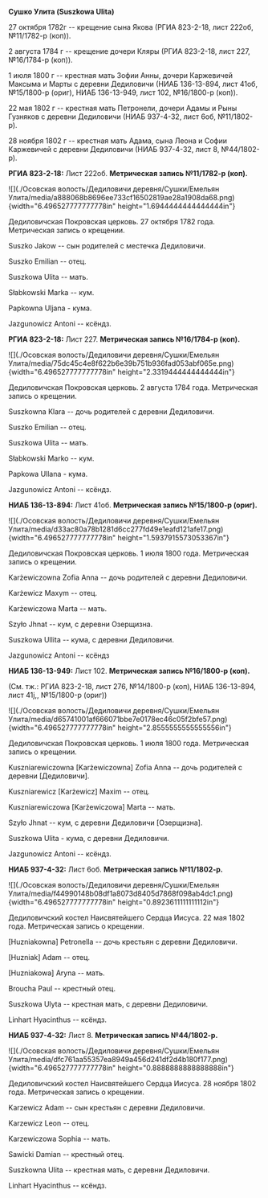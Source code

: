 **Сушко Улита (Suszkowa Ulita)**

27 октября 1782г -- крещение сына Якова (РГИА 823-2-18, лист 222об,
№11/1782-р (коп)).

2 августа 1784 г -- крещение дочери Кляры (РГИА 823-2-18, лист 227,
№16/1784-р (коп)).

1 июля 1800 г -- крестная мать Зофии Анны, дочери Каржевичей Максыма и
Марты с деревни Дедиловичи (НИАБ 136-13-894, лист 41об, №15/1800-р
(ориг), НИАБ 136-13-949, лист 102, №16/1800-р (коп)).

22 мая 1802 г -- крестная мать Петронели, дочери Адамы и Рыны Гузняков с
деревни Дедиловичи (НИАБ 937-4-32, лист 6об, №11/1802-р).

28 ноября 1802 г -- крестная мать Адама, сына Леона и Софии Каржевичей с
деревни Дедиловичи (НИАБ 937-4-32, лист 8, №44/1802-р).

**РГИА 823-2-18:** Лист 222об. **Метрическая запись №11/1782-р (коп).**

![](./Осовская волость/Дедиловичи деревня/Сушки/Емельян Улита/media/a888068b8696ee733cf16502819ae28a1908da68.png){width="6.496527777777778in"
height="1.6944444444444444in"}

Дедиловичская Покровская церковь. 27 октября 1782 года. Метрическая
запись о крещении.

Suszko Jakow -- сын родителей с местечка Дедиловичи.

Suszko Emilian -- отец.

Suszkowa Ulita -- мать.

Słabkowski Marka -- кум.

Papkowna Uljana - кума.

Jazgunowicz Antoni -- ксёндз.

**РГИА 823-2-18:** Лист 227. **Метрическая запись №16/1784-р (коп).**

![](./Осовская волость/Дедиловичи деревня/Сушки/Емельян Улита/media/75dc45c4e8f622b6e39b751b936fad053abf065e.png){width="6.496527777777778in"
height="2.3319444444444444in"}

Дедиловичская Покровская церковь. 2 августа 1784 года. Метрическая
запись о крещении.

Suszkowna Klara -- дочь родителей с деревни Дедиловичи.

Suszko Emilian -- отец.

Suszkowa Ulita -- мать.

Słabkowski Marko -- кум.

Papkowa Ullana - кума.

Jazgunowicz Antoni -- ксёндз.

**НИАБ 136-13-894:** Лист 41об. **Метрическая запись №15/1800-р
(ориг).**

![](./Осовская волость/Дедиловичи деревня/Сушки/Емельян Улита/media/d33ac80a78b1281d6cc277fd49e1eafd121afe17.png){width="6.496527777777778in"
height="1.5937915573053367in"}

Дедиловичская Покровская церковь. 1 июля 1800 года. Метрическая запись о
крещении.

Karżewiczowna Zofia Anna -- дочь родителей с деревни Дедиловичи.

Karżewicz Maxym -- отец.

Karżewiczowa Marta -- мать.

Szyło Jhnat -- кум, с деревни Озерщизна.

Suszkowa Ullita -- кума, с деревни Дедиловичи.

Jazgunowicz Antoni -- ксёндз

**НИАБ 136-13-949:** Лист 102. **Метрическая запись №16/1800-р (коп).**

(См. тж.: РГИА 823-2-18, лист 276, №14/1800-р (коп), НИАБ 136-13-894,
лист 41j,, №15/1800-р (ориг))

![](./Осовская волость/Дедиловичи деревня/Сушки/Емельян Улита/media/d65741001af666071bbe7e0178ec46c05f2bfe57.png){width="6.496527777777778in"
height="2.8555555555555556in"}

Дедиловичская Покровская церковь. 1 июля 1800 года. Метрическая запись о
крещении.

Kuszniarewiczowna \[Karżewiczowna\] Zofia Anna -- дочь родителей с
деревни \[Дедиловичи\].

Kuszniarewicz \[Karżewicz\] Maxim -- отец.

Kuszniarewiczowa \[Karżewiczowa\] Marta -- мать.

Szyło Jhnat -- кум, с деревни Дедиловичи \[Озерщизна\].

Suszkowa Ulita - кума, с деревни Дедиловичи.

Jazgunowicz Antoni -- ксёндз.

**НИАБ 937-4-32:** Лист 6об. **Метрическая запись №11/1802-р.**

![](./Осовская волость/Дедиловичи деревня/Сушки/Емельян Улита/media/f44990148b08df1a8073d8405d7868f098ab4dc1.png){width="6.496527777777778in"
height="0.8923611111111112in"}

Дедиловичский костел Наисвятейшего Сердца Иисуса. 22 мая 1802 года.
Метрическая запись о крещении.

\[Huzniakowna\] Petronella -- дочь крестьян с деревни Дедиловичи.

\[Huzniak\] Adam -- отец.

\[Huzniakowa\] Aryna -- мать.

Broucha Paul -- крестный отец.

Suszkowa Ulyta -- крестная мать, с деревни Дедиловичи.

Linhart Hyacinthus -- ксёндз.

**НИАБ 937-4-32:** Лист 8. **Метрическая запись №44/1802-р.**

![](./Осовская волость/Дедиловичи деревня/Сушки/Емельян Улита/media/dfc761aa55357ea8949a456d241df2d4b180f177.png){width="6.496527777777778in"
height="0.8888888888888888in"}

Дедиловичский костел Наисвятейшего Сердца Иисуса. 28 ноября 1802 года.
Метрическая запись о крещении.

Karzewicz Adam -- сын крестьян с деревни Дедиловичи.

Karzewicz Leon -- отец.

Karzewiczowa Sophia -- мать.

Sawicki Damian -- крестный отец.

Suszkowna Ulita -- крестная мать, с деревни Дедиловичи.

Linhart Hyacinthus -- ксёндз.
